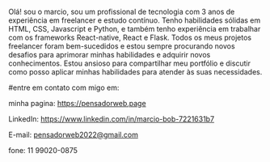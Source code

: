 Olá! sou o marcio,  sou um profissional de tecnologia com 3 anos de experiência em freelancer e estudo contínuo. Tenho habilidades sólidas em HTML, CSS, Javascript e Python, e também tenho experiência em trabalhar com os frameworks React-native, React e Flask. Todos os meus projetos freelancer foram bem-sucedidos e estou sempre procurando novos desafios para aprimorar minhas habilidades e adquirir novos conhecimentos. Estou ansioso para compartilhar meu portfólio e discutir como posso aplicar minhas habilidades para atender às suas necessidades.

#entre em contato com migo em:

minha  pagina: https://pensadorweb.page

LinkedIn: https://www.linkedin.com/in/marcio-bob-7221631b7

E-mail: pensadorweb2022@gmail.com

fone: 11 99020-0875


